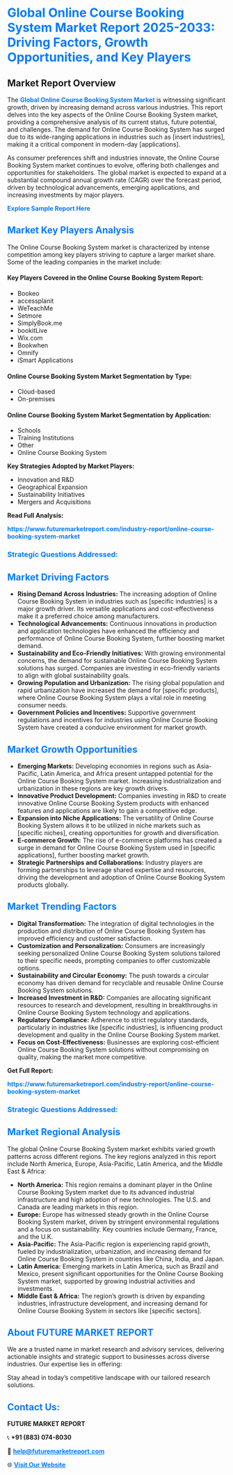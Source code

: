 <h1 style="color: #007BFF;">Global Online Course Booking System Market Report 2025-2033: Driving Factors, Growth Opportunities, and Key Players</h1>

<section id="overview">
<h2>Market Report Overview</h2>
<p>The <a href="https://www.futuremarketreport.com/industry-report/online-course-booking-system-market" style="color: #007BFF; text-decoration: none;"><strong>Global Online Course Booking System Market</strong></a> is witnessing significant growth, driven by increasing demand across various industries. This report delves into the key aspects of the Online Course Booking System market, providing a comprehensive analysis of its current status, future potential, and challenges. The demand for Online Course Booking System has surged due to its wide-ranging applications in industries such as [insert industries], making it a critical component in modern-day [applications].</p>
<p>As consumer preferences shift and industries innovate, the Online Course Booking System market continues to evolve, offering both challenges and opportunities for stakeholders. The global market is expected to expand at a substantial compound annual growth rate (CAGR) over the forecast period, driven by technological advancements, emerging applications, and increasing investments by major players.</p>
</section>

<section id="overview">
<p><a href="https://www.futuremarketreport.com/request-sample/reportId=112097" style="color: #007BFF; text-decoration: none;"><strong>Explore Sample Report Here</strong></a></p>
</section>

<section id="key-players">
<h2 style="color: #007BFF;">Market Key Players Analysis</h2>
<p>The Online Course Booking System market is characterized by intense competition among key players striving to capture a larger market share. Some of the leading companies in the market include:</p>
<h4>Key Players Covered in the Online Course Booking System Report:</h4>
<ul><li>Bookeo</li><li>accessplanit</li><li>WeTeachMe</li><li>Setmore</li><li>SimplyBook.me</li><li>bookitLive</li><li>Wix.com</li><li>Bookwhen</li><li>Omnify</li><li>iSmart Applications</li></ul>
<h4>Online Course Booking System Market Segmentation by Type:</h4>
<ul><li>Cloud-based</li><li>On-premises</li></ul>

<h4>Online Course Booking System Market Segmentation by Application:</h4>
<ul><li>Schools</li><li>Training Institutions</li><li>Other</li><li>Online Course Booking System</li></ul>
<p><strong>Key Strategies Adopted by Market Players:</strong></p>
<ul>
<li>Innovation and R&D</li>
<li>Geographical Expansion</li>
<li>Sustainability Initiatives</li>
<li>Mergers and Acquisitions</li>
</ul>
</section>

<section>
<p><strong>Read Full Analysis: </strong></p><a href="https://www.futuremarketreport.com/industry-report/online-course-booking-system-market" style="color: #007BFF; text-decoration: none;"><strong>https://www.futuremarketreport.com/industry-report/online-course-booking-system-market</strong></a>
<h3 style="color: #007BFF;">Strategic Questions Addressed:</h3>
</section>

<section id="driving-factors">
<h2 style="color: #007BFF;">Market Driving Factors</h2>
<ul>
<li><strong>Rising Demand Across Industries:</strong> The increasing adoption of Online Course Booking System in industries such as [specific industries] is a major growth driver. Its versatile applications and cost-effectiveness make it a preferred choice among manufacturers.</li>
<li><strong>Technological Advancements:</strong> Continuous innovations in production and application technologies have enhanced the efficiency and performance of Online Course Booking System, further boosting market demand.</li>
<li><strong>Sustainability and Eco-Friendly Initiatives:</strong> With growing environmental concerns, the demand for sustainable Online Course Booking System solutions has surged. Companies are investing in eco-friendly variants to align with global sustainability goals.</li>
<li><strong>Growing Population and Urbanization:</strong> The rising global population and rapid urbanization have increased the demand for [specific products], where Online Course Booking System plays a vital role in meeting consumer needs.</li>
<li><strong>Government Policies and Incentives:</strong> Supportive government regulations and incentives for industries using Online Course Booking System have created a conducive environment for market growth.</li>
</ul>
</section>

<section id="growth-opportunities">
<h2 style="color: #007BFF;">Market Growth Opportunities</h2>
<ul>
<li><strong>Emerging Markets:</strong> Developing economies in regions such as Asia-Pacific, Latin America, and Africa present untapped potential for the Online Course Booking System market. Increasing industrialization and urbanization in these regions are key growth drivers.</li>
<li><strong>Innovative Product Development:</strong> Companies investing in R&D to create innovative Online Course Booking System products with enhanced features and applications are likely to gain a competitive edge.</li>
<li><strong>Expansion into Niche Applications:</strong> The versatility of Online Course Booking System allows it to be utilized in niche markets such as [specific niches], creating opportunities for growth and diversification.</li>
<li><strong>E-commerce Growth:</strong> The rise of e-commerce platforms has created a surge in demand for Online Course Booking System used in [specific applications], further boosting market growth.</li>
<li><strong>Strategic Partnerships and Collaborations:</strong> Industry players are forming partnerships to leverage shared expertise and resources, driving the development and adoption of Online Course Booking System products globally.</li>
</ul>
</section>

<section id="trending-factors">
<h2 style="color: #007BFF;">Market Trending Factors</h2>
<ul>
<li><strong>Digital Transformation:</strong> The integration of digital technologies in the production and distribution of Online Course Booking System has improved efficiency and customer satisfaction.</li>
<li><strong>Customization and Personalization:</strong> Consumers are increasingly seeking personalized Online Course Booking System solutions tailored to their specific needs, prompting companies to offer customizable options.</li>
<li><strong>Sustainability and Circular Economy:</strong> The push towards a circular economy has driven demand for recyclable and reusable Online Course Booking System solutions.</li>
<li><strong>Increased Investment in R&D:</strong> Companies are allocating significant resources to research and development, resulting in breakthroughs in Online Course Booking System technology and applications.</li>
<li><strong>Regulatory Compliance:</strong> Adherence to strict regulatory standards, particularly in industries like [specific industries], is influencing product development and quality in the Online Course Booking System market.</li>
<li><strong>Focus on Cost-Effectiveness:</strong> Businesses are exploring cost-efficient Online Course Booking System solutions without compromising on quality, making the market more competitive.</li>
</ul>
</section>

<section>
<p><strong>Get Full Report: </strong></p><a href="https://www.futuremarketreport.com/industry-report/online-course-booking-system-market" style="color: #007BFF; text-decoration: none;"><strong>https://www.futuremarketreport.com/industry-report/online-course-booking-system-market</strong></a>
<h3 style="color: #007BFF;">Strategic Questions Addressed:</h3>
</section>


<section id="regional-analysis">
<h2 style="color: #007BFF;">Market Regional Analysis</h2>
<p>The global Online Course Booking System market exhibits varied growth patterns across different regions. The key regions analyzed in this report include North America, Europe, Asia-Pacific, Latin America, and the Middle East & Africa:</p>
<ul>
<li><strong>North America:</strong> This region remains a dominant player in the Online Course Booking System market due to its advanced industrial infrastructure and high adoption of new technologies. The U.S. and Canada are leading markets in this region.</li>
<li><strong>Europe:</strong> Europe has witnessed steady growth in the Online Course Booking System market, driven by stringent environmental regulations and a focus on sustainability. Key countries include Germany, France, and the U.K.</li>
<li><strong>Asia-Pacific:</strong> The Asia-Pacific region is experiencing rapid growth, fueled by industrialization, urbanization, and increasing demand for Online Course Booking System in countries like China, India, and Japan.</li>
<li><strong>Latin America:</strong> Emerging markets in Latin America, such as Brazil and Mexico, present significant opportunities for the Online Course Booking System market, supported by growing industrial activities and investments.</li>
<li><strong>Middle East & Africa:</strong> The region’s growth is driven by expanding industries, infrastructure development, and increasing demand for Online Course Booking System in sectors like [specific sectors].</li>
</ul>
</section>

<footer>
<h2 style="color: #007BFF;">About FUTURE MARKET REPORT</h2>
<p>We are a trusted name in market research and advisory services, delivering actionable insights and strategic support to businesses across diverse industries. Our expertise lies in offering:</p>

<p>Stay ahead in today’s competitive landscape with our tailored research solutions.</p>

<h2 style="color: #007BFF;">Contact Us:</h2>
<p><strong>FUTURE MARKET REPORT</strong></p>
<p>📞 <strong>+91 (883) 074-8030</strong></p>
<p>📧 <strong><a href="mailto:help@futuremarketreport.com" style="color: #007BFF;">help@futuremarketreport.com</a></strong></p>
<p>🌐 <strong><a href="https://www.futuremarketreport.com/" style="color: #007BFF;">Visit Our Website</a></strong></p>
</footer>